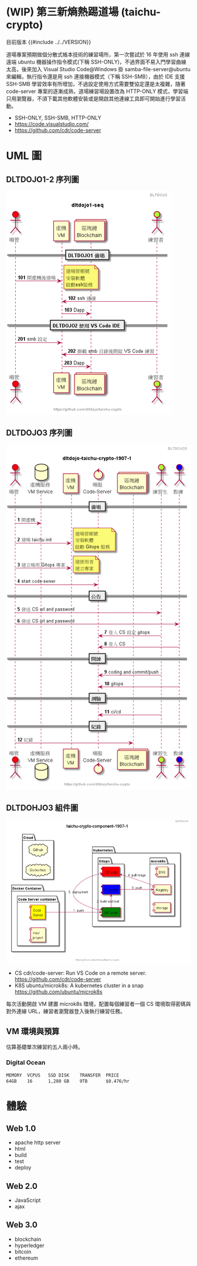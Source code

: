 # (WIP) 第三新熵熱踢道場 (taichu-crypto) 

目前版本 {{#include ../../VERSION}} 

道場專案預期做個分散式帳本技術的練習場所，第一次嘗試於 16 年使用 ssh 連線遠端 ubuntu 機器操作指令模式(下稱 SSH-ONLY)，不過界面不易入門學習曲線太高，後來加入 Visual Studio Code@Windows 掛 samba-file-server@ubuntu 來編輯，執行指令還是用 ssh 連接機器模式（下稱 SSH-SMB），由於 IDE 支援 SSH-SMB 學習效率有所增加，不過設定使用方式需要雙協定還是太複雜，隨著 code-server 專案的逐漸成熟，道場練習場設置改為 HTTP-ONLY 模式，學習端只用瀏覽器，不須下載其他軟體安裝或是開啟其他連線工具即可開始進行學習活動。

- SSH-ONLY, SSH-SMB, HTTP-ONLY
- https://code.visualstudio.com/
- https://github.com/cdr/code-server

# UML 圖

## DLTDOJO1-2 序列圖

![](puml/dltdojo1-seq.png)

## DLTDOJO3 序列圖

![](puml/dltdojo-taichu-crypto-1907-1.png)

## DLTDOHJO3 組件圖

![](puml/taichu-crypto-component-1907-1.png)


- CS cdr/code-server: Run VS Code on a remote server. https://github.com/cdr/code-server
- K8S ubuntu/microk8s: A kubernetes cluster in a snap https://github.com/ubuntu/microk8s

每次活動開啟 VM 建置 microk8s 環境，配置每個練習者一個 CS 環境取得密碼與對外連線 URL，練習者瀏覽器登入後執行練習任務。

## VM 環境與預算

估算基礎單次練習約五人兩小時。

### Digital Ocean 

```
MEMORY  VCPUS   SSD DISK    TRANSFER  PRICE
64GB    16      1,280 GB    9TB	      $0.476/hr
```

# 體驗 

## Web 1.0

- apache http server
- html
- build 
- test
- deploy

## Web 2.0

- JavaScript
- ajax

## Web 3.0

- blockchain
- hyperledger 
- bitcoin
- ethereum
